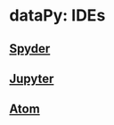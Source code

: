 # dataPy: IDEs

##  [Spyder](https://www.spyder-ide.org/)

##  [Jupyter](https://jupyter.org/)

##  [Atom](https://atom.io/)
